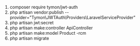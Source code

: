 1) composer require tymon/jwt-auth
2) php artisan vendor:publish --provider="Tymon\JWTAuth\Providers\LaravelServiceProvider"
3) php artisan jwt:secret
4) php artisan make:controller ApiController
5) php artisan make:model Product -rcm
6) php artisan migrate
